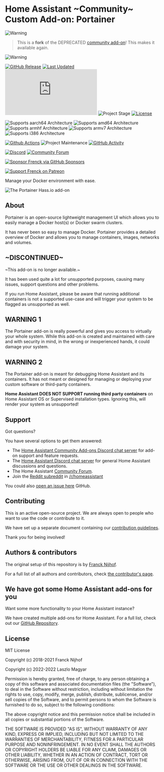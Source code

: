 # Home Assistant ~Community~ Custom Add-on: Portainer

![Warning][warning_stripe]

> This is a **fork** of the DEPRECATED [community add-on][community_addon]! This makes it available again.

![Warning][warning_stripe]

[![GitHub Release][releases-shield]][releases]
[![Last Updated][updated-shield]][updated]
![Reported Installations][installations-shield]
![Project Stage][project-stage-shield]
[![License][license-shield]][licence]

![Supports aarch64 Architecture][aarch64-shield]
![Supports amd64 Architecture][amd64-shield]
![Supports armhf Architecture][armhf-shield]
![Supports armv7 Architecture][armv7-shield]
![Supports i386 Architecture][i386-shield]

[![Github Actions][github-actions-shield]][github-actions]
![Project Maintenance][maintenance-shield]
[![GitHub Activity][commits-shield]][commits]

[![Discord][discord-shield]][discord]
[![Community Forum][forum-shield]][forum]

[![Sponsor Frenck via GitHub Sponsors][github-sponsors-shield]][github-sponsors]

[![Support Frenck on Patreon][patreon-shield]][patreon]

Manage your Docker environment with ease.

![The Portainer Hass.io add-on][screenshot]

## About

Portainer is an open-source lightweight management UI which allows you to
easily manage a Docker host(s) or Docker swarm clusters.

It has never been so easy to manage Docker. Portainer provides a detailed
overview of Docker and allows you to manage containers, images, networks and
volumes.

## ~DISCONTINUED~

~This add-on is no longer available.~

It has been used quite a lot for unsupported purposes, causing many issues,
support questions and other problems.

If you run Home Assistant, please be aware that running additional containers
is not a supported use-case and will trigger your system to be flagged
as unsupported as well.

## WARNING 1

The Portainer add-on is really powerful and gives you access to virtually
your whole system. While this add-on is created and maintained with care and
with security in mind, in the wrong or inexperienced hands,
it could damage your system.

## WARNING 2

The Portainer add-on is meant for debugging Home Assistant and its containers.
It has not meant or designed for managing or deploying your custom software
or third-party containers.

**Home Assistant DOES NOT SUPPORT running third party containers**
on Home Assistant OS or Supervised installation types. Ignoring this, will
render your system as unsupported!

## Support

Got questions?

You have several options to get them answered:

- The [Home Assistant Community Add-ons Discord chat server][discord] for add-on
  support and feature requests.
- The [Home Assistant Discord chat server][discord-ha] for general Home
  Assistant discussions and questions.
- The Home Assistant [Community Forum][forum].
- Join the [Reddit subreddit][reddit] in [/r/homeassistant][reddit]

You could also [open an issue here][issue] GitHub.

## Contributing

This is an active open-source project. We are always open to people who want to
use the code or contribute to it.

We have set up a separate document containing our
[contribution guidelines][contributing].

Thank you for being involved!

## Authors & contributors

The original setup of this repository is by [Franck Nijhof][frenck].

For a full list of all authors and contributors,
check [the contributor's page][contributors].

## We have got some Home Assistant add-ons for you

Want some more functionality to your Home Assistant instance?

We have created multiple add-ons for Home Assistant. For a full list, check out
our [GitHub Repository][repository].

## License

MIT License

Copyright (c) 2018-2021 Franck Nijhof

Copyright (c) 2022-2022 Laszlo Magyar

Permission is hereby granted, free of charge, to any person obtaining a copy
of this software and associated documentation files (the "Software"), to deal
in the Software without restriction, including without limitation the rights
to use, copy, modify, merge, publish, distribute, sublicense, and/or sell
copies of the Software, and to permit persons to whom the Software is
furnished to do so, subject to the following conditions:

The above copyright notice and this permission notice shall be included in all
copies or substantial portions of the Software.

THE SOFTWARE IS PROVIDED "AS IS", WITHOUT WARRANTY OF ANY KIND, EXPRESS OR
IMPLIED, INCLUDING BUT NOT LIMITED TO THE WARRANTIES OF MERCHANTABILITY,
FITNESS FOR A PARTICULAR PURPOSE AND NONINFRINGEMENT. IN NO EVENT SHALL THE
AUTHORS OR COPYRIGHT HOLDERS BE LIABLE FOR ANY CLAIM, DAMAGES OR OTHER
LIABILITY, WHETHER IN AN ACTION OF CONTRACT, TORT OR OTHERWISE, ARISING FROM,
OUT OF OR IN CONNECTION WITH THE SOFTWARE OR THE USE OR OTHER DEALINGS IN THE
SOFTWARE.

[aarch64-shield]: https://img.shields.io/badge/aarch64-yes-green.svg
[amd64-shield]: https://img.shields.io/badge/amd64-yes-green.svg
[armhf-shield]: https://img.shields.io/badge/armhf-yes-green.svg
[armv7-shield]: https://img.shields.io/badge/armv7-yes-green.svg
[commits-shield]: https://img.shields.io/github/commit-activity/y/lmagyar/homeassistant-addon-portainer.svg
[commits]: https://github.com/lmagyar/homeassistant-addon-portainer/commits/main
[contributors]: https://github.com/lmagyar/homeassistant-addon-portainer/graphs/contributors
[contributing]: https://github.com/lmagyar/homeassistant-addon-portainer/blob/main/.github/CONTRIBUTING.md
[discord-ha]: https://discord.gg/c5DvZ4e
[discord-shield]: https://img.shields.io/discord/478094546522079232.svg
[discord]: https://discord.me/hassioaddons
[forum-shield]: https://img.shields.io/badge/community-forum-brightgreen.svg
[forum]: https://community.home-assistant.io/t/home-assistant-community-add-on-portainer/68836?u=frenck
[frenck]: https://github.com/frenck
[github-actions-shield]: https://github.com/lmagyar/homeassistant-addon-portainer/workflows/Publish/badge.svg
[github-actions]: https://github.com/lmagyar/homeassistant-addon-portainer/actions
[github-sponsors-shield]: https://frenck.dev/wp-content/uploads/2019/12/github_sponsor.png
[github-sponsors]: https://github.com/sponsors/frenck
[i386-shield]: https://img.shields.io/badge/i386-no-red.svg
[installations-shield]: https://img.shields.io/badge/dynamic/json?label=reported%20installations&query=$[%278be344cf_portainer%27].total&url=https%3A%2F%2Fanalytics.home-assistant.io%2Faddons.json
[issue]: https://github.com/lmagyar/homeassistant-addon-portainer/issues
[license-shield]: https://img.shields.io/github/license/lmagyar/homeassistant-addon-portainer.svg
[licence]: https://github.com/lmagyar/homeassistant-addon-portainer/blob/main/LICENSE
[maintenance-shield]: https://img.shields.io/maintenance/yes/2022.svg
[patreon-shield]: https://frenck.dev/wp-content/uploads/2019/12/patreon.png
[patreon]: https://www.patreon.com/frenck
[project-stage-shield]: https://img.shields.io/badge/project%20stage-custom-orange.svg
[reddit]: https://reddit.com/r/homeassistant
[releases-shield]: https://img.shields.io/github/tag/lmagyar/homeassistant-addon-portainer.svg?label=release
[releases]: https://github.com/lmagyar/homeassistant-addon-portainer/tags
[repository]: https://github.com/hassio-addons/repository
[screenshot]: https://github.com/lmagyar/homeassistant-addon-portainer/raw/main/images/screenshot.png
[updated-shield]: https://img.shields.io/github/last-commit/lmagyar/homeassistant-addon-portainer/main?label=updated
[updated]: https://github.com/lmagyar/homeassistant-addon-portainer/commits/main
[warning_stripe]: https://github.com/lmagyar/homeassistant-addon-portainer/raw/main/portainer/warning_stripe_wide.png
[community_addon]: https://github.com/hassio-addons/addon-portainer
